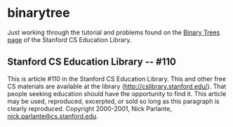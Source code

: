 binarytree
==========
Just working through the tutorial and problems found on the [Binary Trees
page](http://cslibrary.stanford.edu/110/BinaryTrees.html) of the Stanford CS
Education Library.

Stanford CS Education Library -- #110
-------------------------------------
This is article #110 in the Stanford CS Education Library. This and other free
CS materials are available at the library (http://cslibrary.stanford.edu/). That
people seeking education should have the opportunity to find it. This article
may be used, reproduced, excerpted, or sold so long as this paragraph is clearly
reproduced. Copyright 2000-2001, Nick Parlante, nick.parlante@cs.stanford.edu.
